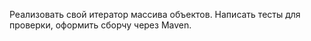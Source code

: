 Реализовать свой итератор массива объектов. Написать тесты для проверки, оформить сборчу через Maven.
